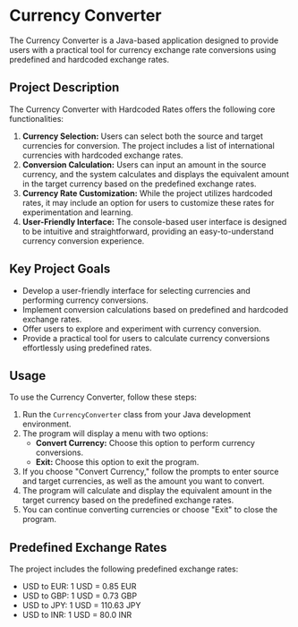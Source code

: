 # Currency Converter

The Currency Converter is a Java-based application designed to provide users with a practical tool for currency exchange rate conversions using predefined and hardcoded exchange rates.

## Project Description

The Currency Converter with Hardcoded Rates offers the following core functionalities:

1. **Currency Selection:** Users can select both the source and target currencies for conversion. The project includes a list of international currencies with hardcoded exchange rates.
2. **Conversion Calculation:** Users can input an amount in the source currency, and the system calculates and displays the equivalent amount in the target currency based on the predefined exchange rates.
3. **Currency Rate Customization:** While the project utilizes hardcoded rates, it may include an option for users to customize these rates for experimentation and learning.
4. **User-Friendly Interface:** The console-based user interface is designed to be intuitive and straightforward, providing an easy-to-understand currency conversion experience.

## Key Project Goals

- Develop a user-friendly interface for selecting currencies and performing currency conversions.
- Implement conversion calculations based on predefined and hardcoded exchange rates.
- Offer users to explore and experiment with currency conversion.
- Provide a practical tool for users to calculate currency conversions effortlessly using predefined rates.

## Usage

To use the Currency Converter, follow these steps:

1. Run the `CurrencyConverter` class from your Java development environment.
2. The program will display a menu with two options:
   - **Convert Currency:** Choose this option to perform currency conversions.
   - **Exit:** Choose this option to exit the program.
3. If you choose "Convert Currency," follow the prompts to enter source and target currencies, as well as the amount you want to convert.
4. The program will calculate and display the equivalent amount in the target currency based on the predefined exchange rates.
5. You can continue converting currencies or choose "Exit" to close the program.

## Predefined Exchange Rates

The project includes the following predefined exchange rates:

- USD to EUR: 1 USD = 0.85 EUR
- USD to GBP: 1 USD = 0.73 GBP
- USD to JPY: 1 USD = 110.63 JPY
- USD to INR: 1 USD = 80.0 INR

